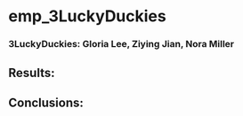 # emp_3LuckyDuckies

### 3LuckyDuckies: Gloria Lee, Ziying Jian, Nora Miller

## Results:

## Conclusions:
